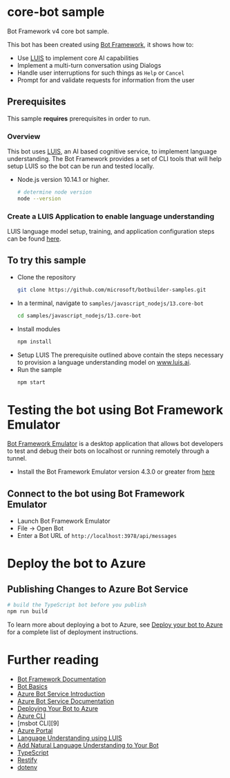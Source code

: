 # core-bot sample
Bot Framework v4 core bot sample.

This bot has been created using [Bot Framework][1], it shows how to:
- Use [LUIS][11] to implement core AI capabilities
- Implement a multi-turn conversation using Dialogs
- Handle user interruptions for such things as `Help` or `Cancel`
- Prompt for and validate requests for information from the user

## Prerequisites
This sample **requires** prerequisites in order to run.

### Overview
This bot uses [LUIS][11], an AI based cognitive service, to implement language understanding.  The Bot Framework provides a set of CLI tools that will help setup LUIS so the bot can be run and tested locally.

- Node.js version 10.14.1 or higher.
    ```bash
    # determine node version
    node --version
    ```

### Create a LUIS Application to enable language understanding
LUIS language model setup, training, and application configuration steps can be found [here][7].

## To try this sample
- Clone the repository
    ```bash
    git clone https://github.com/microsoft/botbuilder-samples.git
    ```
- In a terminal, navigate to `samples/javascript_nodejs/13.core-bot`
    ```bash
    cd samples/javascript_nodejs/13.core-bot
    ```
- Install modules
    ```bash
    npm install
    ```
- Setup LUIS
    The prerequisite outlined above contain the steps necessary to provision a language understanding model on www.luis.ai.
- Run the sample
    ```bash
    npm start
    ```
# Testing the bot using Bot Framework Emulator
[Bot Framework Emulator][5] is a desktop application that allows bot developers to test and debug their bots on localhost or running remotely through a tunnel.

- Install the Bot Framework Emulator version 4.3.0 or greater from [here][6]

## Connect to the bot using Bot Framework Emulator
- Launch Bot Framework Emulator
- File -> Open Bot
- Enter a Bot URL of `http://localhost:3978/api/messages`

# Deploy the bot to Azure
## Publishing Changes to Azure Bot Service

```bash
# build the TypeScript bot before you publish
npm run build
```

To learn more about deploying a bot to Azure, see [Deploy your bot to Azure][40] for a complete list of deployment instructions.


# Further reading
- [Bot Framework Documentation][20]
- [Bot Basics][32]
- [Azure Bot Service Introduction][21]
- [Azure Bot Service Documentation][22]
- [Deploying Your Bot to Azure][40]
- [Azure CLI][7]
- [msbot CLI][9]
- [Azure Portal][10]
- [Language Understanding using LUIS][11]
- [Add Natural Language Understanding to Your Bot][12]
- [TypeScript][2]
- [Restify][30]
- [dotenv][31]

[1]: https://dev.botframework.com
[2]: https://www.typescriptlang.org
[3]: https://www.typescriptlang.org/#download-links
[4]: https://nodejs.org
[5]: https://github.com/microsoft/botframework-emulator
[6]: https://github.com/Microsoft/BotFramework-Emulator/releases
[7]: https://docs.microsoft.com/cli/azure/?view=azure-cli-latest
[8]: https://docs.microsoft.com/cli/azure/install-azure-cli?view=azure-cli-latest
[10]: https://portal.azure.com
[11]: https://www.luis.ai
[12]: https://docs.microsoft.com/en-us/azure/bot-service/bot-builder-howto-v4-luis?view=azure-bot-service-4.0&tabs=js#configure-your-bot-to-use-your-luis-app
[20]: https://docs.botframework.com
[21]: https://docs.microsoft.com/azure/bot-service/bot-service-overview-introduction?view=azure-bot-service-4.0
[22]: https://docs.microsoft.com/azure/bot-service/?view=azure-bot-service-4.0
[30]: https://www.npmjs.com/package/restify
[31]: https://www.npmjs.com/package/dotenv
[32]: https://docs.microsoft.com/azure/bot-service/bot-builder-basics?view=azure-bot-service-4.0
[40]: https://aka.ms/azuredeployment
